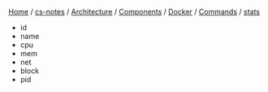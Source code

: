 [Home](https://mengxianbin.github.io) /
[cs-notes](https://mengxianbin.github.io/cs-notes/site) /
[Architecture](https://mengxianbin.github.io/cs-notes/site/Architecture) /
[Components](https://mengxianbin.github.io/cs-notes/site/Architecture/Components) /
[Docker](https://mengxianbin.github.io/cs-notes/site/Architecture/Components/Docker) /
[Commands](https://mengxianbin.github.io/cs-notes/site/Architecture/Components/Docker/Commands) /
[stats](https://mengxianbin.github.io/cs-notes/site/Architecture/Components/Docker/Commands/stats)

* id
* name
* cpu
* mem
* net
* block
* pid